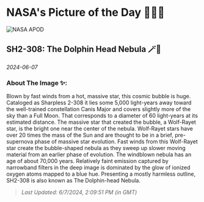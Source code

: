 
# NASA's Picture of the Day 🧑‍🚀💫

  ![NASA APOD](https://apod.nasa.gov/apod/image/2406/DolphinNebulaHOO_2048.jpg)
  
  ## SH2-308: The Dolphin Head Nebula 🪄🌌
  
  _2024-06-07_
  
  ### About The Image ✨: 
  
  Blown by fast winds from a hot, massive star, this cosmic bubble is huge. Cataloged as Sharpless 2-308 it lies some 5,000 light-years away toward the well-trained constellation Canis Major and covers slightly more of the sky than a Full Moon. That corresponds to a diameter of 60 light-years at its estimated distance. The massive star that created the bubble, a Wolf-Rayet star, is the bright one near the center of the nebula. Wolf-Rayet stars have over 20 times the mass of the Sun and are thought to be in a brief, pre-supernova phase of massive star evolution. Fast winds from this Wolf-Rayet star create the bubble-shaped nebula as they sweep up slower moving material from an earlier phase of evolution. The windblown nebula has an age of about 70,000 years. Relatively faint emission captured by narrowband filters in the deep image is dominated by the glow of ionized oxygen atoms mapped to a blue hue. Presenting a mostly harmless outline, SH2-308 is also known as The Dolphin-head Nebula.
  
  
  
  > _Last Updated: 6/7/2024, 2:09:51 PM (in GMT)_
  